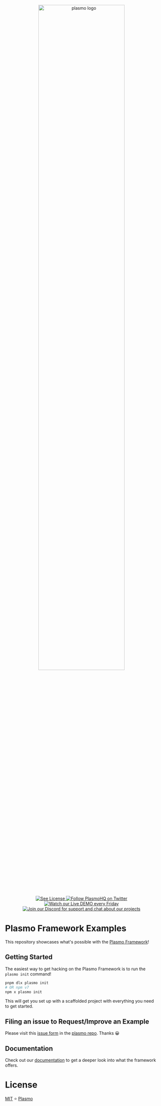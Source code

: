 <p align="center">
  <a href="https://plasmo.com">
    <img alt="plasmo logo" width="75%" src="https://www.plasmo.com/assets/banner-black-on-white.png" />
  </a>
</p>

<p align="center">
  <a aria-label="License" href="./LICENSE">
    <img alt="See License" src="https://img.shields.io/npm/l/plasmo"/>
  </a>
  <a aria-label="Twitter" href="https://www.twitter.com/plasmohq">
    <img alt="Follow PlasmoHQ on Twitter" src="https://img.shields.io/twitter/follow/plasmohq?logo=twitter"/>
  </a>
  <a aria-label="Twitch Stream" href="https://www.twitch.tv/plasmohq">
    <img alt="Watch our Live DEMO every Friday" src="https://img.shields.io/twitch/status/plasmohq?logo=twitch&logoColor=white"/>
  </a>
  <a aria-label="Discord" href="https://www.plasmo.com/s/d">
    <img alt="Join our Discord for support and chat about our projects" src="https://img.shields.io/discord/946290204443025438?logo=discord&logoColor=white"/>
  </a>
</p>

# Plasmo Framework Examples

This repository showcases what's possible with the [Plasmo Framework](https://github.com/PlasmoHQ/plasmo)!

## Getting Started

The easiest way to get hacking on the Plasmo Framework is to run the `plasmo init` command!

```sh
pnpm dlx plasmo init
# OR npm v7
npm x plasmo init
```

This will get you set up with a scaffolded project with everything you need to get started.

## Filing an issue to Request/Improve an Example

Please visit this [issue form](https://github.com/PlasmoHQ/plasmo/issues/new?assignees=&labels=documentation&template=2.example.yml&title=EXP+%7C+) in the [plasmo repo](https://github.com/PlasmoHQ/plasmo). Thanks 😀

## Documentation

Check out our [documentation](https://docs.plasmo.com) to get a deeper look into what the framework offers.

# License

[MIT](./LICENSE) ⭐ [Plasmo](https://www.plasmo.com)
